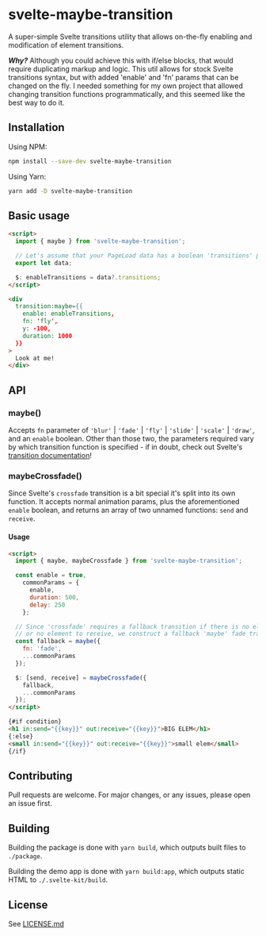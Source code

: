 # svelte-maybe-transition

A super-simple Svelte transitions utility that allows on-the-fly enabling and modification of element transitions.

**_Why?_**
Although you could achieve this with if/else blocks, that would require duplicating markup and logic. This util allows for stock Svelte transitions syntax, but with added 'enable' and 'fn' params that can be changed on the fly. I needed something for my own project that allowed changing transition functions programmatically, and this seemed like the best way to do it.

## Installation

Using NPM:

```bash
npm install --save-dev svelte-maybe-transition
```

Using Yarn:

```bash
yarn add -D svelte-maybe-transition
```

## Basic usage

```html
<script>
  import { maybe } from 'svelte-maybe-transition';

  // Let's assume that your PageLoad data has a boolean 'transitions' property
  export let data;

  $: enableTransitions = data?.transitions;
</script>

<div
  transition:maybe={{
    enable: enableTransitions,
    fn: 'fly',
    y: -100,
    duration: 1000
  }}
>
  Look at me!
</div>
```

## API

### maybe()

Accepts `fn` parameter of `'blur'` | `'fade'` | `'fly'` | `'slide'` | `'scale'` | `'draw'`, and an `enable` boolean.
Other than those two, the parameters required vary by which transition function is specified - if in doubt, check out Svelte's [transition documentation](https://svelte.dev/docs#run-time-svelte-transition)!

### maybeCrossfade()

Since Svelte's `crossfade` transition is a bit special it's split into its own function. It accepts normal animation params, plus the aforementioned `enable` boolean, and returns an array of two unnamed functions: `send` and `receive`.

#### Usage

```html
<script>
  import { maybe, maybeCrossfade } from 'svelte-maybe-transition';

  const enable = true,
    commonParams = {
      enable,
      duration: 500,
      delay: 250
    };

  // Since 'crossfade' requires a fallback transition if there is no element to send
  // or no element to receive, we construct a fallback 'maybe' fade transition here
  const fallback = maybe({
    fn: 'fade',
    ...commonParams
  });

  $: [send, receive] = maybeCrossfade({
    fallback,
    ...commonParams
  });
</script>

{#if condition}
<h1 in:send="{{key}}" out:receive="{{key}}">BIG ELEM</h1>
{:else}
<small in:send="{{key}}" out:receive="{{key}}">small elem</small>
{/if}
```

## Contributing

Pull requests are welcome. For major changes, or any issues, please open an issue first.

## Building

Building the package is done with `yarn build`, which outputs built files to `./package`.

Building the demo app is done with `yarn build:app`, which outputs static HTML to `./.svelte-kit/build`.

## License

See [LICENSE.md](LICENSE.md)
